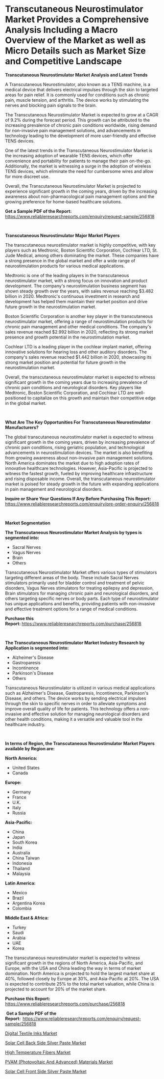 <p><h1>Transcutaneous Neurostimulator Market Provides a Comprehensive Analysis Including a Macro Overview of the Market as well as Micro Details such as Market Size and Competitive Landscape</h1></p><p><strong>Transcutaneous Neurostimulator Market Analysis and Latest Trends</strong></p>
<p><p>A Transcutaneous Neurostimulator, also known as a TENS machine, is a medical device that delivers electrical impulses through the skin to targeted areas for pain relief. It is commonly used for conditions such as chronic pain, muscle tension, and arthritis. The device works by stimulating the nerves and blocking pain signals to the brain.</p><p>The Transcutaneous Neurostimulator Market is expected to grow at a CAGR of 9.2% during the forecast period. This growth can be attributed to the increasing prevalence of chronic pain conditions worldwide, rising demand for non-invasive pain management solutions, and advancements in technology leading to the development of more user-friendly and effective TENS devices.</p><p>One of the latest trends in the Transcutaneous Neurostimulator Market is the increasing adoption of wearable TENS devices, which offer convenience and portability for patients to manage their pain on-the-go. Additionally, the market is witnessing a surge in the adoption of wireless TENS devices, which eliminate the need for cumbersome wires and allow for more discreet use.</p><p>Overall, the Transcutaneous Neurostimulator Market is projected to experience significant growth in the coming years, driven by the increasing awareness about non-pharmacological pain management options and the growing preference for home-based healthcare solutions.</p></p>
<p><strong>Get a Sample PDF of the Report:&nbsp;</strong> <a href="https://www.reliableresearchreports.com/enquiry/request-sample/256818">https://www.reliableresearchreports.com/enquiry/request-sample/256818</a></p>
<p>&nbsp;</p>
<p><strong>Transcutaneous Neurostimulator Major Market Players</strong></p>
<p><p>The transcutaneous neurostimulator market is highly competitive, with key players such as Medtronic, Boston Scientific Corporation, Cochlear LTD, St. Jude Medical, among others dominating the market. These companies have a strong presence in the global market and offer a wide range of neurostimulation products for various medical applications.</p><p>Medtronic is one of the leading players in the transcutaneous neurostimulator market, with a strong focus on innovation and product development. The company's neurostimulation business segment has shown steady growth over the years, with sales revenue reaching $3.482 billion in 2020. Medtronic's continuous investment in research and development has helped them maintain their market position and drive future growth in the neurostimulation market.</p><p>Boston Scientific Corporation is another key player in the transcutaneous neurostimulator market, offering a range of neurostimulation products for chronic pain management and other medical conditions. The company's sales revenue reached $2.992 billion in 2020, reflecting its strong market presence and growth potential in the neurostimulation market.</p><p>Cochlear LTD is a leading player in the cochlear implant market, offering innovative solutions for hearing loss and other auditory disorders. The company's sales revenue reached $1.442 billion in 2020, showcasing its strong market position and potential for future growth in the neurostimulation market.</p><p>Overall, the transcutaneous neurostimulator market is expected to witness significant growth in the coming years due to increasing prevalence of chronic pain conditions and neurological disorders. Key players like Medtronic, Boston Scientific Corporation, and Cochlear LTD are well-positioned to capitalize on this growth and maintain their competitive edge in the global market.</p></p>
<p>&nbsp;</p>
<p><strong>What Are The Key Opportunities For Transcutaneous Neurostimulator Manufacturers?</strong></p>
<p><p>The global transcutaneous neurostimulator market is expected to witness significant growth in the coming years, driven by increasing prevalence of chronic pain conditions, rising geriatric population, and technological advancements in neurostimulation devices. The market is also benefiting from growing awareness about non-invasive pain management solutions. North America dominates the market due to high adoption rates of innovative healthcare technologies. However, Asia-Pacific is projected to witness the fastest growth, fueled by improving healthcare infrastructure and rising disposable income. Overall, the transcutaneous neurostimulator market is poised for steady growth in the future with expanding applications in pain management and neurological disorders.</p></p>
<p><strong>Inquire or Share Your Questions If Any Before Purchasing This Report:</strong> <a href="https://www.reliableresearchreports.com/enquiry/pre-order-enquiry/256818">https://www.reliableresearchreports.com/enquiry/pre-order-enquiry/256818</a></p>
<p>&nbsp;</p>
<p><strong>Market Segmentation</strong></p>
<p><strong>The Transcutaneous Neurostimulator Market Analysis by types is segmented into:</strong></p>
<p><ul><li>Sacral Nerves</li><li>Vagus Nerves</li><li>Brain</li><li>Others</li></ul></p>
<p><p>Transcutaneous Neurostimulator Market offers various types of stimulators targeting different areas of the body. These include Sacral Nerves stimulators primarily used for bladder control and treatment of pelvic disorders, Vagus Nerves stimulators for treating epilepsy and depression, Brain stimulators for managing chronic pain and neurological disorders, and others targeting specific nerves or body parts. Each type of neurostimulator has unique applications and benefits, providing patients with non-invasive and effective treatment options for a range of medical conditions.</p></p>
<p><strong>Purchase this Report:&nbsp;</strong><a href="https://www.reliableresearchreports.com/purchase/256818">https://www.reliableresearchreports.com/purchase/256818</a></p>
<p>&nbsp;</p>
<p><strong>The Transcutaneous Neurostimulator Market Industry Research by Application is segmented into:</strong></p>
<p><ul><li>Alzheimer's Disease</li><li>Gastroparesis</li><li>Incontinence</li><li>Parkinson's Disease</li><li>Others</li></ul></p>
<p><p>Transcutaneous Neurostimulator is utilized in various medical applications such as Alzheimer's Disease, Gastroparesis, Incontinence, Parkinson's Disease, and others. The device works by sending electrical impulses through the skin to specific nerves in order to alleviate symptoms and improve overall quality of life for patients. This technology offers a non-invasive and effective solution for managing neurological disorders and other health conditions, making it a versatile and valuable tool in the healthcare industry.</p></p>
<p>&nbsp;</p>
<p><strong>In terms of Region, the Transcutaneous Neurostimulator Market Players available by Region are:</strong></p>
<p>
    <p> <strong> North America: </strong>
        <ul>
            <li>United States</li>
            <li>Canada</li>
        </ul>
        </p> 
    <p> <strong> Europe: </strong>
        <ul>
            <li>Germany</li>
            <li>France</li>
            <li>U.K.</li>
            <li>Italy</li>
            <li>Russia</li>
        </ul>
        </p> 
    <p> <strong> Asia-Pacific: </strong>
        <ul>
            <li>China</li>
            <li>Japan</li>
            <li>South Korea</li>
            <li>India</li>
            <li>Australia</li>
            <li>China Taiwan</li>
            <li>Indonesia</li>
            <li>Thailand</li>
            <li>Malaysia</li>
        </ul>
        </p> 
    <p> <strong> Latin America: </strong>
        <ul>
            <li>Mexico</li>
            <li>Brazil</li>
            <li>Argentina Korea</li>
            <li>Colombia</li>
        </ul>
        </p> 
    <p> <strong> Middle East & Africa: </strong>
        <ul>
            <li>Turkey</li>
            <li>Saudi</li>
            <li>Arabia</li>
            <li>UAE</li>
            <li>Korea</li>
        </ul>
    </p>
    </p>
<p><p>The transcutaneous neurostimulator market is expected to witness significant growth in the regions of North America, Asia-Pacific, and Europe, with the USA and China leading the way in terms of market domination. North America is projected to hold the largest market share at 40%, followed closely by Europe at 30%, and Asia-Pacific at 20%. The USA is expected to contribute 25% to the total market valuation, while China is projected to account for 20% of the market share.</p></p>
<p><strong>Purchase this Report: </strong><a href="https://www.reliableresearchreports.com/purchase/256818">https://www.reliableresearchreports.com/purchase/256818</a></p>
<p>&nbsp;<strong>Get a Sample PDF of the Report:&nbsp;&nbsp;</strong><a href="https://www.reliableresearchreports.com/enquiry/request-sample/256818">https://www.reliableresearchreports.com/enquiry/request-sample/256818</a></p>
<p><strong></strong></p>
<p><p><a href="https://zircon-bluebell-299.notion.site/Digital-Textile-Inks-Market-Analysis-and-Market-Size-Global-Industry-Overview-Market-Segmentation--8cbfe939bc6f4311b53fc5cf63445a05">Digital Textile Inks Market</a></p><p><a href="https://view.publitas.com/reportprime-1/solar-cell-back-side-silver-paste-market-provides-detailed-segmentation-of-this-market-based-on-type-application-and-region-and-forecast-for-the-period-from-2024-2031/">Solar Cell Back Side Silver Paste Market</a></p><p><a href="https://scarlet-rocket-c63.notion.site/High-Temperature-Fibers-Market-Size-Growth-and-Forecast-from-2024-2031-5575be7e472f43aabd8c6352b29cef5d">High Temperature Fibers Market</a></p><p><a href="https://fearless-okapi-6c8.notion.site/PVAM-Photovoltaic-And-Advanced-Materials-Market-Size-and-Growth-Market-Segmentation-Regional-and-23518d7b6f794c078cda70d5dbdc9fcb">PVAM (Photovoltaic And Advanced) Materials Market</a></p><p><a href="https://view.publitas.com/reportprime-1/solar-cell-front-side-silver-paste-market-size-growing-and-forecasted-for-period-from-2024-2031-and-provides-complete-market-analysis-of-this-market/">Solar Cell Front Side Silver Paste Market</a></p></p>